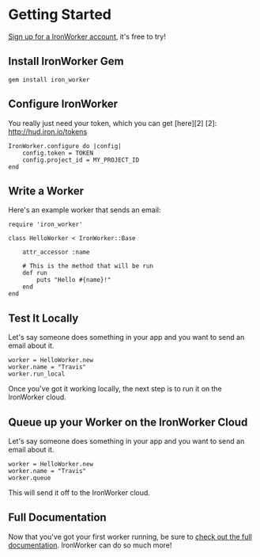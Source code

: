 Getting Started
===============

[Sign up for a IronWorker account][1], it's free to try!

[1]: http://www.iron.io/

Install IronWorker Gem
------------------------

    gem install iron_worker

Configure IronWorker
----------------------

You really just need your token, which you can get [here][2]
[2]: http://hud.iron.io/tokens

    IronWorker.configure do |config|
        config.token = TOKEN
        config.project_id = MY_PROJECT_ID
    end

Write a Worker
--------------

Here's an example worker that sends an email:

    require 'iron_worker'

    class HelloWorker < IronWorker::Base

        attr_accessor :name

        # This is the method that will be run
        def run
            puts "Hello #{name}!"
        end
    end

Test It Locally
---------------

Let's say someone does something in your app and you want to send an email about it.

    worker = HelloWorker.new
    worker.name = "Travis"
    worker.run_local

Once you've got it working locally, the next step is to run it on the IronWorker cloud.

Queue up your Worker on the IronWorker Cloud
----------------------------------------------

Let's say someone does something in your app and you want to send an email about it.

    worker = HelloWorker.new
    worker.name = "Travis"
    worker.queue

This will send it off to the IronWorker cloud.

Full Documentation
-----------------

Now that you've got your first worker running, be sure to [check out the full documentation](https://github.com/iron-io/iron_worker_ruby/wiki).
IronWorker can do so much more!
